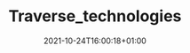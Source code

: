 ---
title: "Traverse_technologies"
date: 2021-10-24T16:00:18+01:00
draft: false
icon: "images/traverse_technologies_logo.png"
link: "https://traverse.com.au/"
---
